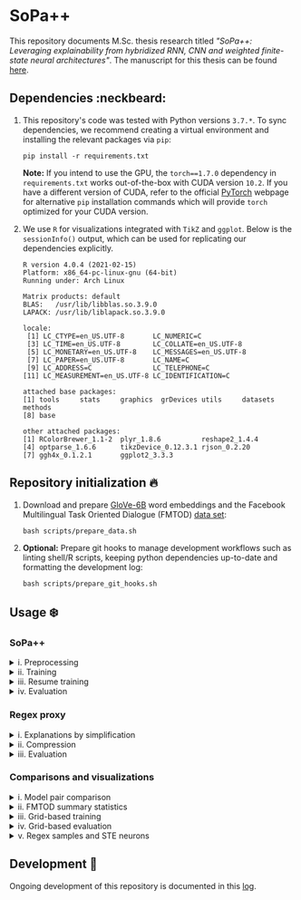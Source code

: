 # SoPa++

This repository documents M.Sc. thesis research titled *"SoPa++: Leveraging explainability from hybridized RNN, CNN and weighted finite-state neural architectures"*. The manuscript for this thesis can be found [here](./docs/manuscript/main.pdf).

## Dependencies :neckbeard:

1. This repository's code was tested with Python versions `3.7.*`. To sync dependencies, we recommend creating a virtual environment and installing the relevant packages via `pip`:

    ```shell
    pip install -r requirements.txt
    ```

    **Note:** If you intend to use the GPU, the `torch==1.7.0` dependency in `requirements.txt` works out-of-the-box with CUDA version `10.2`. If you have a different version of CUDA, refer to the official [PyTorch](https://pytorch.org/get-started/locally/) webpage for alternative `pip` installation commands which will provide `torch` optimized for your CUDA version.

2. We use `R` for visualizations integrated with `TikZ` and `ggplot`. Below is the `sessionInfo()` output, which can be used for replicating our dependencies explicitly.

    ```
    R version 4.0.4 (2021-02-15)
    Platform: x86_64-pc-linux-gnu (64-bit)
    Running under: Arch Linux

    Matrix products: default
    BLAS:   /usr/lib/libblas.so.3.9.0
    LAPACK: /usr/lib/liblapack.so.3.9.0

    locale:
     [1] LC_CTYPE=en_US.UTF-8       LC_NUMERIC=C              
     [3] LC_TIME=en_US.UTF-8        LC_COLLATE=en_US.UTF-8    
     [5] LC_MONETARY=en_US.UTF-8    LC_MESSAGES=en_US.UTF-8   
     [7] LC_PAPER=en_US.UTF-8       LC_NAME=C                 
     [9] LC_ADDRESS=C               LC_TELEPHONE=C            
    [11] LC_MEASUREMENT=en_US.UTF-8 LC_IDENTIFICATION=C       

    attached base packages:
    [1] tools     stats     graphics  grDevices utils     datasets  methods  
    [8] base     

    other attached packages:
    [1] RColorBrewer_1.1-2  plyr_1.8.6          reshape2_1.4.4     
    [4] optparse_1.6.6      tikzDevice_0.12.3.1 rjson_0.2.20       
    [7] ggh4x_0.1.2.1       ggplot2_3.3.3      
    ```

## Repository initialization :fire:

1. Download and prepare [GloVe-6B](https://nlp.stanford.edu/projects/glove/) word embeddings and the Facebook Multilingual Task Oriented Dialogue (FMTOD) [data set](https://research.fb.com/publications/cross-lingual-transfer-learning-for-multilingual-task-oriented-dialog/):

    ```shell
    bash scripts/prepare_data.sh
    ```

2. **Optional:** Prepare git hooks to manage development workflows such as linting shell/R scripts, keeping python dependencies up-to-date and formatting the development log:

    ```shell
    bash scripts/prepare_git_hooks.sh
    ```

## Usage :snowflake:

### SoPa++

<details><summary>i. Preprocessing</summary>
<p>

For preprocessing the FMTOD data set, we use `src/preprocess_fmtod.py`:

```
usage: preprocess_fmtod.py [-h] [--data-directory <dir_path>]
                           [--disable-upsampling]
                           [--logging-level {debug,info,warning,error,critical}]
                           [--truecase]

optional arguments:
  -h, --help            show this help message and exit

optional preprocessing arguments:
  --data-directory      <dir_path>
                        Data directory containing clean input data (default:
                        ./data/fmtod/)
  --disable-upsampling  Disable upsampling on the train and validation data
                        sets (default: False)
  --truecase            Retain true casing when preprocessing data. Otherwise
                        data will be lowercased by default (default: False)

optional logging arguments:
  --logging-level       {debug,info,warning,error,critical}
                        Set logging level (default: info)
```

The default workflow cleans the original FMTOD data, forces it to lowercased format and upsamples all minority classes. To run the default workflow, execute:

```shell
bash scripts/preprocess_fmtod.sh
```

</p>
</details>

<details><summary>ii. Training</summary>
<p>

For training the neural SoPa++ model, we use `src/train_spp.py`:

```
usage: train_spp.py [-h] --embeddings <file_path> --train-data <file_path>
                    --train-labels <file_path> --valid-data <file_path>
                    --valid-labels <file_path> [--batch-size <int>]
                    [--bias-scale <float>] [--clip-threshold <float>]
                    [--disable-scheduler] [--disable-tqdm] [--dropout <float>]
                    [--epochs <int>] [--evaluation-period <int>] [--gpu]
                    [--gpu-device <str>] [--grid-config <file_path>]
                    [--grid-training] [--learning-rate <float>]
                    [--logging-level {debug,info,warning,error,critical}]
                    [--max-doc-len <int>] [--max-train-instances <int>]
                    [--models-directory <dir_path>] [--no-wildcards]
                    [--num-random-iterations <int>] [--only-epoch-eval]
                    [--patience <int>] [--patterns <str>]
                    [--scheduler-factor <float>] [--scheduler-patience <int>]
                    [--seed <int>]
                    [--semiring {MaxSumSemiring,MaxProductSemiring}]
                    [--static-embeddings] [--tau-threshold <float>]
                    [--torch-num-threads <int>] [--tqdm-update-period <int>]
                    [--wildcard-scale <float>] [--word-dropout <float>]

optional arguments:
  -h, --help               show this help message and exit

required training arguments:
  --embeddings             <file_path>
                           Path to GloVe token embeddings file (default: None)
  --train-data             <file_path>
                           Path to train data file (default: None)
  --train-labels           <file_path>
                           Path to train labels file (default: None)
  --valid-data             <file_path>
                           Path to validation data file (default: None)
  --valid-labels           <file_path>
                           Path to validation labels file (default: None)

optional training arguments:
  --batch-size             <int>
                           Batch size for training (default: 256)
  --clip-threshold         <float>
                           Gradient clipping threshold (default: None)
  --disable-scheduler      Disable learning rate scheduler which reduces
                           learning rate on performance plateau (default:
                           False)
  --dropout                <float>
                           Neuron dropout probability (default: 0.2)
  --epochs                 <int>
                           Maximum number of training epochs (default: 50)
  --evaluation-period      <int>
                           Specify after how many training updates should
                           model evaluation(s) be conducted. Evaluation will
                           always be conducted at the end of epochs (default:
                           100)
  --learning-rate          <float>
                           Learning rate for Adam optimizer (default: 0.001)
  --max-doc-len            <int>
                           Maximum document length allowed (default: None)
  --max-train-instances    <int>
                           Maximum number of training instances (default:
                           None)
  --models-directory       <dir_path>
                           Base directory where all models will be saved
                           (default: ./models)
  --only-epoch-eval        Only evaluate model at the end of epoch, instead of
                           evaluation by updates (default: False)
  --patience               <int>
                           Number of epochs with no improvement after which
                           training will be stopped (default: 10)
  --scheduler-factor       <float>
                           Factor by which the learning rate will be reduced
                           (default: 0.1)
  --scheduler-patience     <int>
                           Number of epochs with no improvement after which
                           learning rate will be reduced (default: 5)
  --seed                   <int>
                           Global random seed for numpy and torch (default:
                           42)
  --word-dropout           <float>
                           Word dropout probability (default: 0.2)

optional grid-training arguments:
  --grid-config            <file_path>
                           Path to grid configuration file (default:
                           ./src/resources/flat_grid_heavy_config.json)
  --grid-training          Use grid-training instead of single-training
                           (default: False)
  --num-random-iterations  <int>
                           Number of random iteration(s) for each grid
                           instance (default: 10)

optional spp-architecture arguments:
  --bias-scale             <float>
                           Scale biases by this parameter (default: 1.0)
  --no-wildcards           Do not use wildcard transitions (default: False)
  --patterns               <str>
                           Pattern lengths and counts with the following
                           syntax: PatternLength1-PatternCount1_PatternLength2
                           -PatternCount2_... (default: 6-50_5-50_4-50_3-50)
  --semiring               {MaxSumSemiring,MaxProductSemiring}
                           Specify which semiring to use (default:
                           MaxSumSemiring)
  --static-embeddings      Freeze learning of token embeddings (default:
                           False)
  --tau-threshold          <float>
                           Specify value of TauSTE binarizer tau threshold
                           (default: 0.0)
  --wildcard-scale         <float>
                           Scale wildcard(s) by this parameter (default: None)

optional hardware-acceleration arguments:
  --gpu                    Use GPU hardware acceleration (default: False)
  --gpu-device             <str>
                           GPU device specification in case --gpu option is
                           used (default: cuda:0)
  --torch-num-threads      <int>
                           Set the number of threads used for CPU intraop
                           parallelism with PyTorch (default: None)

optional logging arguments:
  --logging-level          {debug,info,warning,error,critical}
                           Set logging level (default: info)

optional progress-bar arguments:
  --disable-tqdm           Disable tqdm progress bars (default: False)
  --tqdm-update-period     <int>
                           Specify after how many training updates should the
                           tqdm progress bar be updated with model diagnostics
                           (default: 5)
```

#### Neural SoPa++ model training

To train a single neural SoPa++ model using our defaults on the CPU, execute:

```shell
bash scripts/train_spp.sh
```

To train a single neural SoPa++ model using our defaults on a single GPU, execute:

```shell
bash scripts/train_spp_gpu.sh
```

#### Grid-based neural SoPa++ model training

To apply grid-based training on neural SoPa++ models using our defaults on the CPU, execute:

```shell
bash scripts/train_spp_grid.sh
```

To apply grid-based training on neural SoPa++ models using our defaults on a single GPU, execute:

```shell
bash scripts/train_spp_grid_gpu.sh
```

</p>
</details>

<details><summary>iii. Resume training</summary>
<p>

For resuming the aforementioned training workflow in case of interruptions, we use `src/train_resume_spp.py`:

```
usage: train_resume_spp.py [-h] --model-log-directory <dir_path>
                           [--disable-tqdm] [--gpu] [--gpu-device <str>]
                           [--grid-training]
                           [--logging-level {debug,info,warning,error,critical}]
                           [--torch-num-threads <int>]
                           [--tqdm-update-period <int>]

optional arguments:
  -h, --help             show this help message and exit

required training arguments:
  --model-log-directory  <dir_path>
                         Base model directory containing model data to be
                         resumed for training (default: None)

optional grid-training arguments:
  --grid-training        Use grid-training instead of single-training
                         (default: False)

optional hardware-acceleration arguments:
  --gpu                  Use GPU hardware acceleration (default: False)
  --gpu-device           <str>
                         GPU device specification in case --gpu option is used
                         (default: cuda:0)
  --torch-num-threads    <int>
                         Set the number of threads used for CPU intraop
                         parallelism with PyTorch (default: None)

optional logging arguments:
  --logging-level        {debug,info,warning,error,critical}
                         Set logging level (default: info)

optional progress-bar arguments:
  --disable-tqdm         Disable tqdm progress bars (default: False)
  --tqdm-update-period   <int>
                         Specify after how many training updates should the
                         tqdm progress bar be updated with model diagnostics
                         (default: 5)
```

#### Resume neural SoPa++ model training

To resume training of a single neural SoPa++ model using our defaults on the CPU, execute:

```shell
bash scripts/train_resume_spp.sh /path/to/model/log/directory
```

To resume training of a single neural SoPa++ model using our defaults on a single GPU, execute:

```shell
bash scripts/train_resume_spp_gpu.sh /path/to/model/log/directory
```

#### Resume grid-based neural SoPa++ model training

To resume grid-based training of neural SoPa++ models using our defaults on the CPU, execute:

```shell
bash scripts/train_resume_spp_grid.sh /path/to/model/log/directory
```

To resume grid-based training of neural SoPa++ models using our defaults on a single GPU, execute:

```shell
bash scripts/train_resume_spp_grid_gpu.sh /path/to/model/log/directory
```

</p>
</details>

<details><summary>iv. Evaluation</summary>
<p>

For evaluating trained neural SoPa++ model(s), we use `src/evaluate_spp.py`:

```
usage: evaluate_spp.py [-h] --eval-data <file_path> --eval-labels <file_path>
                       --model-checkpoint <glob_path> [--batch-size <int>]
                       [--evaluation-metric {recall,precision,f1-score,accuracy}]
                       [--evaluation-metric-type {weighted avg,macro avg}]
                       [--gpu] [--gpu-device <str>] [--grid-evaluation]
                       [--logging-level {debug,info,warning,error,critical}]
                       [--max-doc-len <int>] [--output-prefix <str>]
                       [--torch-num-threads <int>]

optional arguments:
  -h, --help                show this help message and exit

required evaluation arguments:
  --eval-data               <file_path>
                            Path to evaluation data file (default: None)
  --eval-labels             <file_path>
                            Path to evaluation labels file (default: None)
  --model-checkpoint        <glob_path>
                            Glob path to model checkpoint(s) with '.pt'
                            extension (default: None)

optional evaluation arguments:
  --batch-size              <int>
                            Batch size for evaluation (default: 256)
  --max-doc-len             <int>
                            Maximum document length allowed (default: None)
  --output-prefix           <str>
                            Prefix for output classification report (default:
                            test)

optional grid-evaluation arguments:
  --evaluation-metric       {recall,precision,f1-score,accuracy}
                            Specify which evaluation metric to use for
                            comparison (default: f1-score)
  --evaluation-metric-type  {weighted avg,macro avg}
                            Specify which type of evaluation metric to use
                            (default: weighted avg)
  --grid-evaluation         Use grid-evaluation framework to find/summarize
                            best model (default: False)

optional hardware-acceleration arguments:
  --gpu                     Use GPU hardware acceleration (default: False)
  --gpu-device              <str>
                            GPU device specification in case --gpu option is
                            used (default: cuda:0)
  --torch-num-threads       <int>
                            Set the number of threads used for CPU intraop
                            parallelism with PyTorch (default: None)

optional logging arguments:
  --logging-level           {debug,info,warning,error,critical}
                            Set logging level (default: info)
```

#### Neural SoPa++ model evaluation

To evaluate neural SoPa++ model(s) using our defaults on the CPU, execute:

```shell
bash scripts/evaluate_spp.sh "/glob/to/neural/model/*/checkpoint(s)"
```

To evaluate neural SoPa++ model(s) using our defaults on a single GPU, execute:

```shell
bash scripts/evaluate_spp_gpu.sh "/glob/to/neural/model/*/checkpoint(s)"
```

#### Grid-based neural SoPa++ model evaluation

To evaluate grid-based neural SoPa++ models using our defaults on the CPU, execute:

```shell
bash scripts/evaluate_spp_grid.sh "/glob/to/neural/model/*/checkpoints"
```

To evaluate grid-based neural SoPa++ models using our defaults on a single GPU, execute:

```shell
bash scripts/evaluate_spp_grid_gpu.sh "/glob/to/neural/model/*/checkpoints"
```

</p>
</details>

### Regex proxy

<details><summary>i. Explanations by simplification</summary>
<p>

For explaining neural SoPa++ model(s) by simplifying it into a regex proxy model, we use `src/explain_simplify_spp.py`:

```
usage: explain_simplify_spp.py [-h] --neural-model-checkpoint <glob_path>
                               --train-data <file_path> --train-labels
                               <file_path> --valid-data <file_path>
                               --valid-labels <file_path> [--atol <float>]
                               [--batch-size <int>] [--disable-tqdm] [--gpu]
                               [--gpu-device <str>]
                               [--logging-level {debug,info,warning,error,critical}]
                               [--max-doc-len <int>]
                               [--max-train-instances <int>]
                               [--torch-num-threads <int>]
                               [--tqdm-update-period <int>]

optional arguments:
  -h, --help                 show this help message and exit

required explainability arguments:
  --neural-model-checkpoint  <glob_path>
                             Glob path to neural model checkpoint(s) with
                             '.pt' extension (default: None)
  --train-data               <file_path>
                             Path to train data file (default: None)
  --train-labels             <file_path>
                             Path to train labels file (default: None)
  --valid-data               <file_path>
                             Path to validation data file (default: None)
  --valid-labels             <file_path>
                             Path to validation labels file (default: None)

optional explainability arguments:
  --atol                     <float>
                             Specify absolute tolerance when comparing
                             equivalences between tensors (default: 1e-06)
  --batch-size               <int>
                             Batch size for explainability (default: 256)
  --max-doc-len              <int>
                             Maximum document length allowed (default: None)
  --max-train-instances      <int>
                             Maximum number of training instances (default:
                             None)

optional hardware-acceleration arguments:
  --gpu                      Use GPU hardware acceleration (default: False)
  --gpu-device               <str>
                             GPU device specification in case --gpu option is
                             used (default: cuda:0)
  --torch-num-threads        <int>
                             Set the number of threads used for CPU intraop
                             parallelism with PyTorch (default: None)

optional logging arguments:
  --logging-level            {debug,info,warning,error,critical}
                             Set logging level (default: info)

optional progress-bar arguments:
  --disable-tqdm             Disable tqdm progress bars (default: False)
  --tqdm-update-period       <int>
                             Specify after how many training updates should
                             the tqdm progress bar be updated with model
                             diagnostics (default: 5)
```

To simplify neural SoPa++ model(s) using our defaults on the CPU, execute:

```shell
bash scripts/explain_simplify_spp.sh "/glob/to/neural/model/*/checkpoint(s)"
```

To simplify neural SoPa++ model(s) using our defaults on a GPU, execute:

```shell
bash scripts/explain_simplify_spp_gpu.sh "/glob/to/neural/model/*/checkpoint(s)"
```

</p>
</details>

<details><summary>ii. Compression</summary>
<p>

For compressing regex proxy model(s), we use `src/explain_compress_regex.py`:

```
usage: explain_compress_regex.py [-h] --regex-model-checkpoint <glob_path>
                                 [--disable-tqdm]
                                 [--logging-level {debug,info,warning,error,critical}]
                                 [--tqdm-update-period <int>]

optional arguments:
  -h, --help                show this help message and exit

required explainability arguments:
  --regex-model-checkpoint  <glob_path>
                            Glob path to regex model checkpoint(s) with '.pt'
                            extension (default: None)

optional logging arguments:
  --logging-level           {debug,info,warning,error,critical}
                            Set logging level (default: info)

optional progress-bar arguments:
  --disable-tqdm            Disable tqdm progress bars (default: False)
  --tqdm-update-period      <int>
                            Specify after how many training updates should the
                            tqdm progress bar be updated with model
                            diagnostics (default: 5)
```

To compress regex proxy model(s) using our defaults on the CPU, execute:

```shell
bash scripts/explain_compress_regex.sh "/glob/to/regex/model/*/checkpoint(s)"
```

</p>
</details>

<details><summary>iii. Evaluation</summary>
<p>

For evaluating regex proxy model(s), we use `src/evaluate_regex.py`:

```
usage: evaluate_regex.py [-h] --eval-data <file_path> --eval-labels
                         <file_path> --model-checkpoint <glob_path>
                         [--batch-size <int>] [--disable-tqdm] [--gpu]
                         [--gpu-device <str>]
                         [--logging-level {debug,info,warning,error,critical}]
                         [--max-doc-len <int>] [--output-prefix <str>]
                         [--torch-num-threads <int>]
                         [--tqdm-update-period <int>]

optional arguments:
  -h, --help            show this help message and exit

required evaluation arguments:
  --eval-data           <file_path>
                        Path to evaluation data file (default: None)
  --eval-labels         <file_path>
                        Path to evaluation labels file (default: None)
  --model-checkpoint    <glob_path>
                        Glob path to model checkpoint(s) with '.pt' extension
                        (default: None)

optional evaluation arguments:
  --batch-size          <int>
                        Batch size for evaluation (default: 256)
  --max-doc-len         <int>
                        Maximum document length allowed (default: None)
  --output-prefix       <str>
                        Prefix for output classification report (default:
                        test)

optional hardware-acceleration arguments:
  --gpu                 Use GPU hardware acceleration (default: False)
  --gpu-device          <str>
                        GPU device specification in case --gpu option is used
                        (default: cuda:0)
  --torch-num-threads   <int>
                        Set the number of threads used for CPU intraop
                        parallelism with PyTorch (default: None)

optional logging arguments:
  --logging-level       {debug,info,warning,error,critical}
                        Set logging level (default: info)

optional progress-bar arguments:
  --disable-tqdm        Disable tqdm progress bars (default: False)
  --tqdm-update-period  <int>
                        Specify after how many training updates should the
                        tqdm progress bar be updated with model diagnostics
                        (default: 5)
```

To evaluate regex proxy model(s) using our defaults on the CPU, execute:

```shell
bash scripts/evaluate_regex.sh "/glob/to/regex/model/*/checkpoint(s)"
```

To evaluate regex proxy model(s) using our defaults on a single GPU, execute:

```shell
bash scripts/evaluate_regex_gpu.sh "/glob/to/regex/model/*/checkpoint(s)"
```

</p>
</details>

### Comparisons and visualizations

<details><summary>i. Model pair comparison</summary>
<p>

For comparing neural SoPa++ and regex proxy model pair(s), we use `src/compare_model_pairs.py`:

```
usage: compare_model_pairs.py [-h] --eval-data <file_path> --eval-labels
                              <file_path> --model-log-directory <glob_path>
                              [--atol <float>] [--batch-size <int>]
                              [--disable-tqdm] [--gpu] [--gpu-device <str>]
                              [--logging-level {debug,info,warning,error,critical}]
                              [--max-doc-len <int>] [--output-prefix <str>]
                              [--torch-num-threads <int>]
                              [--tqdm-update-period <int>]

optional arguments:
  -h, --help             show this help message and exit

required evaluation arguments:
  --eval-data            <file_path>
                         Path to evaluation data file (default: None)
  --eval-labels          <file_path>
                         Path to evaluation labels file (default: None)
  --model-log-directory  <glob_path>
                         Glob path to model log directory/directories which
                         contain both the best neural and compressed regex
                         models (default: None)

optional evaluation arguments:
  --atol                 <float>
                         Specify absolute tolerance when comparing
                         equivalences between tensors (default: 1e-06)
  --batch-size           <int>
                         Batch size for evaluation (default: 256)
  --max-doc-len          <int>
                         Maximum document length allowed (default: None)
  --output-prefix        <str>
                         Prefix for output classification report (default:
                         test)

optional hardware-acceleration arguments:
  --gpu                  Use GPU hardware acceleration (default: False)
  --gpu-device           <str>
                         GPU device specification in case --gpu option is used
                         (default: cuda:0)
  --torch-num-threads    <int>
                         Set the number of threads used for CPU intraop
                         parallelism with PyTorch (default: None)

optional logging arguments:
  --logging-level        {debug,info,warning,error,critical}
                         Set logging level (default: info)

optional progress-bar arguments:
  --disable-tqdm         Disable tqdm progress bars (default: False)
  --tqdm-update-period   <int>
                         Specify after how many training updates should the
                         tqdm progress bar be updated with model diagnostics
                         (default: 5)
```

To compare neural SoPa++ and regex proxy model pair(s) using our defaults on the CPU, execute:

```shell
bash scripts/compare_model_pairs.sh "/glob/to/model/log/*/director(ies)"
```

To compare neural SoPa++ and regex proxy model pair(s) using our defaults on a GPU, execute:

```shell
bash scripts/compare_model_pairs_gpu.sh "/glob/to/model/log/*/director(ies)"
```

</p>
</details>

<details><summary>ii. FMTOD summary statistics</summary>
<p>

For visualizing the FMTOD data set summary statistics, we apply functions from `src/visualize_fmtod.R`. This workflow is wrapped using `scripts/visualize_fmtod.sh`:

```
Usage: visualize_fmtod.sh [-h|--help]

Visualize FMTOD data set summary statistics

Optional arguments:
  -h, --help  Show this help message and exit
```

To visualize the FMTOD data set summary statistics, simply execute:

```shell
bash scripts/visualize_fmtod.sh
```

</p>
</details>

<details><summary>iii. Grid-based training</summary>
<p>

For visualizing grid-based training performance, we use `src/tensorboard_event2csv.py` to convert tensorboard event logs to `csv` files and apply functions from `src/visualize_grid.R` to plot them. These two scripts are bound together by `scripts/visualize_grid_train.sh`:

```
Usage: visualize_grid_train.sh [-h|--help] tb_event_directory

Visualize grid training performance for SoPa++ models,
given that grid allows for the following varying arguments:
patterns, tau_threshold, seed

Optional arguments:
  -h, --help                      Show this help message and exit

Required arguments:
  tb_event_directory <glob_path>  Tensorboard event log directory/
                                  directories
```

To produce a facet-based visualization of grid-based training, simply execute:

```shell
bash scripts/visualize_grid_train.sh "/glob/to/tb/event/*/director(ies)"
```

**Note:** This script has been hard-coded for grid-based training scenarios where only the following three training/model arguments are varied: `patterns`, `tau_threshold` and `seed`.

</p>
</details>

<details><summary>iv. Grid-based evaluation</summary>
<p>

For visualizing grid-based evaluation performance and model-pair distances, we apply functions from `src/visualize_grid.R`. This workflow is wrapped using `scripts/visualize_grid_evaluate.sh`:

```
Usage: visualize_grid_evaluate.sh [-h|--help] model_log_directory

Visualize grid evaluations for neural SoPa++ and regex
model pairs, given that grid allows for the following varying arguments:
patterns, tau_threshold, seed

Optional arguments:
  -h, --help                       Show this help message and exit

Required arguments:
  model_log_directory <glob_path>  Model log directory/directories
                                   containing neural SoPa++ and regex
                                   models, as well as all evaluation json's
```

To produce a facet-based visualization of grid-based evaluation, simply execute:

```shell
bash scripts/visualize_grid_evaluate.sh "/glob/to/model/log/*/director(ies)"
```

**Note:** This script has been hard-coded for grid-based evaluation scenarios where only the following three training/model arguments are varied: `patterns`, `tau_threshold` and `seed`.

</p>
</details>

<details><summary>v. Regex samples and STE neurons</summary>
<p>

For visualizing regex samples and STE neurons, we use `src/visualize_regex.py`:

```
usage: visualize_regex.py [-h] --class-mapping-config <file_path>
                          --regex-model-checkpoint <glob_path>
                          [--disable-tqdm]
                          [--logging-level {debug,info,warning,error,critical}]
                          [--max-num-regex <int>]
                          [--max-transition-tokens <int>] [--only-neurons]
                          [--seed <int>] [--tqdm-update-period <int>]

optional arguments:
  -h, --help                show this help message and exit

required visualization arguments:
  --class-mapping-config    <file_path>
                            Path to class mapping configuration (default:
                            None)
  --regex-model-checkpoint  <glob_path>
                            Glob path to regex model checkpoint(s) with '.pt'
                            extension (default: None)

optional visualization arguments:
  --max-num-regex           <int>
                            Maximum number of regex's for each STE neuron
                            (default: 5)
  --max-transition-tokens   <int>
                            Maximum number of tokens to display per transition
                            (default: 5)
  --only-neurons            Only produces plots of neurons without regex's
                            (default: False)
  --seed                    <int>
                            Random seed for numpy (default: 42)

optional logging arguments:
  --logging-level           {debug,info,warning,error,critical}
                            Set logging level (default: info)

optional progress-bar arguments:
  --disable-tqdm            Disable tqdm progress bars (default: False)
  --tqdm-update-period      <int>
                            Specify after how many training updates should the
                            tqdm progress bar be updated with model
                            diagnostics (default: 5)
```

To visualize activating regex samples with corresponding STE neurons, execute the following:

```shell
bash scripts/visualize_regex_with_neurons.sh "/glob/to/regex/model/*/checkpoint(s)" 
```

To visualize only STE neurons, execute the following:

```shell
bash scripts/visualize_regex_only_neurons.sh "/glob/to/regex/model/*/checkpoint(s)" 
```

</p>
</details>

## Development :snail:

Ongoing development of this repository is documented in this [log](./docs/develop.md).
